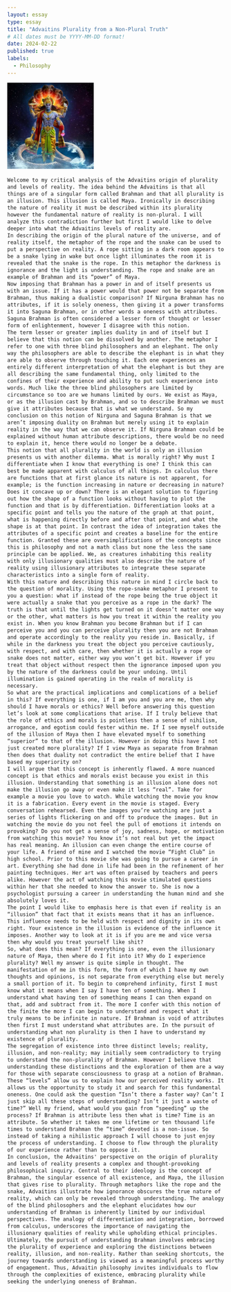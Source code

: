 ```yaml
---
layout: essay
type: essay
title: "Advaitins Plurality from a Non-Plural Truth"
# All dates must be YYYY-MM-DD format!
date: 2024-02-22
published: true
labels:
  - Philosophy
---
```


<img width="200px" class="rounded float-start pe-4" src="../img/vishnu.png">

  	Welcome to my critical analysis of the Advaitins origin of plurality and levels of reality. The idea behind the Advaitins is that all things are of a singular form called Brahman and that all plurality is an illusion. This illusion is called Maya. Ironically in describing the nature of reality it must be described within its plurality however the fundamental nature of reality is non-plural. I will analyze this contradiction further but first I would like to delve deeper into what the Advaitins levels of reality are.
	In describing the origin of the plural nature of the universe, and of reality itself, the metaphor of the rope and the snake can be used to put a perspective on reality. A rope sitting in a dark room appears to be a snake lying in wake but once light illuminates the room it is revealed that the snake is the rope. In this metaphor the darkness is ignorance and the light is understanding. The rope and snake are an example of Brahman and its “power” of Maya.  
	Now imposing that Brahman has a power in and of itself presents us with an issue. If it has a power would that power not be separate from Brahman, thus making a dualistic comparison? If Nirguna Brahman has no attributes, if it is solely oneness, then giving it a power transforms it into Saguna Brahman, or in other words a oneness with attributes. Saguna Brahman is often considered a lesser form of thought or lesser form of enlightenment, however I disagree with this notion. 
	The term lesser or greater implies duality in and of itself but I believe that this notion can be dissolved by another. The metaphor I refer to one with three blind philosophers and an elephant. The only way the philosophers are able to describe the elephant is in what they are able to observe through touching it. Each one experiences an entirely different interpretation of what the elephant is but they are all describing the same fundamental thing, only limited to the confines of their experience and ability to put such experience into words. Much like the three blind philosophers are limited by circumstance so too are we humans limited by ours. We exist as Maya, or as the illusion cast by Brahman, and so to describe Brahman we must give it attributes because that is what we understand. So my conclusion on this notion of Nirguna and Saguna Brahman is that we aren’t imposing duality on Brahman but merely using it to explain reality in the way that we can observe it. If Nirguna Brahman could be explained without human attribute descriptions, there would be no need to explain it, hence there would no longer be a debate.
	This notion that all plurality in the world is only an illusion presents us with another dilemma. What is morally right? Why must I differentiate when I know that everything is one? I think this can best be made apparent with calculus of all things. In calculus there are functions that at first glance its nature is not apparent, for example; is the function increasing in nature or decreasing in nature? Does it concave up or down? There is an elegant solution to figuring out how the shape of a function looks without having to plot the function and that is by differentiation. Differentiation looks at a specific point and tells you the nature of the graph at that point, what is happening directly before and after that point, and what the shape is at that point. In contrast the idea of integration takes the attributes of a specific point and creates a baseline for the entire function. Granted these are oversimplifications of the concepts since this is philosophy and not a math class but none the less the same principle can be applied. We, as creatures inhabiting this reality with only illusionary qualities must also describe the nature of reality using illusionary attributes to integrate these separate characteristics into a single form of reality.
	With this nature and describing this nature in mind I circle back to the question of morality. Using the rope-snake metaphor I present to you a question: what if instead of the rope being the true object it were actually a snake that you perceive as a rope in the dark? The truth is that until the lights get turned on it doesn’t matter one way or the other, what matters is how you treat it within the reality you exist in. When you know Brahman you become Brahman but if I can perceive you and you can perceive plurality then you are not Brahman and operate accordingly to the reality you reside in. Basically, if while in the darkness you treat the object you perceive cautiously, with respect, and with care, then whether it is actually a rope or snake does not matter, either way you won’t get bit. However if you treat that object without respect then the ignorance imposed upon you by the nature of the darkness could be your undoing. Until illumination is gained operating in the realm of morality is necessary.  
	So what are the practical implications and complications of a belief in this? If everything is one, if I am you and you are me, then why should I have morals or ethics? Well before answering this question let’s look at some complications that arise. If I truly believe that the role of ethics and morals is pointless then a sense of nihilism, arrogance, and egotism could fester within me. If I see myself outside of the illusion of Maya then I have elevated myself to something “superior” to that of the illusion. However in doing this have I not just created more plurality? If I view Maya as separate from Brahman then does that duality not contradict the entire belief that I have based my superiority on?
	I will argue that this concept is inherently flawed. A more nuanced concept is that ethics and morals exist because you exist in this illusion. Understanding that something is an illusion alone does not make the illusion go away or even make it less “real”. Take for example a movie you love to watch. While watching the movie you know it is a fabrication. Every event in the movie is staged. Every conversation rehearsed. Even the images you’re watching are just a series of lights flickering on and off to produce the images. But in watching the movie do you not feel the pull of emotions it intends on provoking? Do you not get a sense of joy, sadness, hope, or motivation from watching this movie? You know it’s not real but yet the impact has real meaning. An illusion can even change the entire course of your life. A friend of mine and I watched the movie “Fight Club” in high school. Prior to this movie she was going to pursue a career in art. Everything she had done in life had been in the refinement of her painting techniques. Her art was often praised by teachers and peers alike. However the act of watching this movie stimulated questions within her that she needed to know the answer to. She is now a psychologist pursuing a career in understanding the human mind and she absolutely loves it.
	The point I would like to emphasis here is that even if reality is an “illusion” that fact that it exists means that it has an influence. This influence needs to be held with respect and dignity in its own right. Your existence in the illusion is evidence of the influence it imposes. Another way to look at it is if you are me and vice versa then why would you treat yourself like shit? 
	So, what does this mean? If everything is one, even the illusionary nature of Maya, then where do I fit into it? Why do I experience plurality? Well my answer is quite simple in thought. The manifestation of me in this form, the form of which I have my own thoughts and opinions, is not separate from everything else but merely a small portion of it. To begin to comprehend infinity, first I must know what it means when I say I have ten of something. When I understand what having ten of something means I can then expand on that, add and subtract from it. The more I confer with this notion of the finite the more I can begin to understand and respect what it truly means to be infinite in nature. If Brahman is void of attributes then first I must understand what attributes are. In the pursuit of understanding what non plurality is then I have to understand my existence of plurality.
	The segregation of existence into three distinct levels; reality, illusion, and non-reality; may initially seem contradictory to trying to understand the non-plurality of Brahman. However I believe that understanding these distinctions and the exploration of them are a way for those with separate consciousness to grasp at a notion of Brahman. These “levels” allow us to explain how our perceived reality works. It allows us the opportunity to study it and search for this fundamental oneness. One could ask the question “Isn’t there a faster way? Can’t I just skip all these steps of understanding? Isn’t it just a waste of time?” Well my friend, what would you gain from “speeding” up the process? If Brahman is attribute less then what is time? Time is an attribute. So whether it takes me one lifetime or ten thousand life times to understand Brahman the “time” devoted is a non-issue. So instead of taking a nihilistic approach I will choose to just enjoy the process of understanding. I choose to flow through the plurality of our experience rather than to oppose it. 
	In conclusion, the Advaitins' perspective on the origin of plurality and levels of reality presents a complex and thought-provoking philosophical inquiry. Central to their ideology is the concept of Brahman, the singular essence of all existence, and Maya, the illusion that gives rise to plurality. Through metaphors like the rope and the snake, Advaitins illustrate how ignorance obscures the true nature of reality, which can only be revealed through understanding. The analogy of the blind philosophers and the elephant elucidates how our understanding of Brahman is inherently limited by our individual perspectives. The analogy of differentiation and integration, borrowed from calculus, underscores the importance of navigating the illusionary qualities of reality while upholding ethical principles.
	Ultimately, the pursuit of understanding Brahman involves embracing the plurality of experience and exploring the distinctions between reality, illusion, and non-reality. Rather than seeking shortcuts, the journey towards understanding is viewed as a meaningful process worthy of engagement. Thus, Advaitin philosophy invites individuals to flow through the complexities of existence, embracing plurality while seeking the underlying oneness of Brahman.
